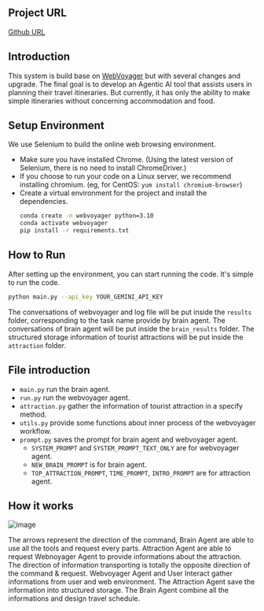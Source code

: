 ## Project URL
[Github URL](https://github.com/SogoChang/Gemini-webvoyager)

## Introduction

This system is build base on [WebVoyager](https://github.com/MinorJerry/WebVoyager) but with several changes and upgrade. 
The final goal is to develop an Agentic AI tool that assists users in planning their travel itineraries. 
But currently, it has only the ability to make simple itineraries without concerning accommodation and food.


## Setup Environment

We use Selenium to build the online web browsing environment. 
 - Make sure you have installed Chrome. (Using the latest version of Selenium, there is no need to install ChromeDriver.)
 - If you choose to run your code on a Linux server, we recommend installing chromium. (eg, for CentOS: ```yum install chromium-browser```) 
 - Create a virtual environment for the project and install the dependencies.
    ```bash
    conda create -n webvoyager python=3.10
    conda activate webvoyager
    pip install -r requirements.txt
    ```
## How to Run

After setting up the environment, you can start running the code. 
It's simple to run the code. 
```bash 
python main.py --api_key YOUR_GEMINI_API_KEY
```
The conversations of webvoyager and log file will be put inside the `results` folder, corresponding to the task name provide by brain agent.
The conversations of brain agent will be put inside the `brain_results` folder.
The structured storage information of tourist attractions will be put inside the `attraction` folder.

## File introduction
- `main.py` run the brain agent.
- `run.py` run the webvoyager agent.
- `attraction.py` gather the information of tourist attraction in a specify method.
- `utils.py` provide some functions about inner process of the webvoyager workflow.
- `prompt.py` saves the prompt for brain agent and webvoyager agent.
     - `SYSTEM_PROMPT` and `SYSTEM_PROMPT_TEXT_ONLY` are for webvoyager agent.
     - `NEW_BRAIN_PROMPT` is for brain agent.
     - `TOP_ATTRACTION_PROMPT`, `TIME_PROMPT`, `INTRO_PROMPT` are for attraction agent.

## How it works
![image](https://github.com/user-attachments/assets/7c8f4531-24b7-47a9-a9cd-dc0a54dcc5ca)

The arrows represent the direction of the command, Brain Agent are able to use all the tools and request every parts. Attraction Agent are able to request Webnoyager Agent to provide informations about the attraction. The direction of information transporting is totally the opposite direction of the command & request. Webvoyager Agent and User Interact gather informations from user and web environment. The Attraction Agent save the information into structured storage. The Brain Agent combine all the informations and design travel schedule.
